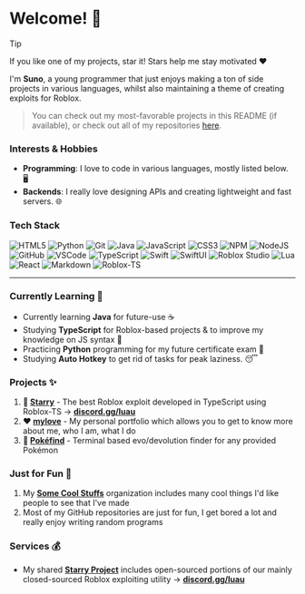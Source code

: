 # Welcome! 👋

> [!TIP]
> If you like one of my projects, star it! Stars help me stay motivated ❤️

I'm **Suno**, a young programmer that just enjoys making a ton of side projects in various languages, whilst also maintaining a theme of creating exploits for Roblox.
> You can check out my most-favorable projects in this README (if available), or check out all of my repositories [here](https://github.com/mr-suno?tab=repositories).

### Interests & Hobbies
* **Programming**:  I love to code in various languages, mostly listed below. 🖥️
* **Backends**: I really love designing APIs and creating lightweight and fast servers. 🌐

### Tech Stack

![HTML5](https://img.shields.io/badge/html5-%23E34F26.svg?style=for-the-badge&logo=html5&logoColor=white)
![Python](https://img.shields.io/badge/python-3670A0?style=for-the-badge&logo=python&logoColor=ffdd54)
![Git](https://img.shields.io/badge/git-%23F05033.svg?style=for-the-badge&logo=git&logoColor=white)
![Java](https://img.shields.io/badge/java-%23ED8B00.svg?style=for-the-badge&logo=openjdk&logoColor=white)
![JavaScript](https://img.shields.io/badge/javascript-%23323330.svg?style=for-the-badge&logo=javascript&logoColor=%23F7DF1E)
![CSS3](https://img.shields.io/badge/css3-%231572B6.svg?style=for-the-badge&logo=css3&logoColor=white)
![NPM](https://img.shields.io/badge/NPM-%23CB3837.svg?style=for-the-badge&logo=npm&logoColor=white)
![NodeJS](https://img.shields.io/badge/node.js-6DA55F?style=for-the-badge&logo=node.js&logoColor=white)
![GitHub](https://img.shields.io/badge/github-%23121011.svg?style=for-the-badge&logo=github&logoColor=white)
![VSCode](https://img.shields.io/badge/VSCode-007ACC?style=for-the-badge&logo=visual-studio-code&logoColor=white)
![TypeScript](https://img.shields.io/badge/typescript-%23007ACC.svg?style=for-the-badge&logo=typescript&logoColor=white)
![Swift](https://img.shields.io/badge/swift-FA7343?style=for-the-badge&logo=swift&logoColor=white)
![SwiftUI](https://img.shields.io/badge/swiftui-%230099FF.svg?style=for-the-badge&logo=swift&logoColor=white)
![Roblox Studio](https://img.shields.io/badge/roblox%20studio-%23F7DF1E.svg?style=for-the-badge&logo=roblox&logoColor=black)
![Lua](https://img.shields.io/badge/lua-%232C2D72.svg?style=for-the-badge&logo=lua&logoColor=white)
![React](https://img.shields.io/badge/react-%2361DAFB.svg?style=for-the-badge&logo=react&logoColor=black)
![Markdown](https://img.shields.io/badge/markdown-%23000000.svg?style=for-the-badge&logo=markdown&logoColor=white)
![Roblox-TS](https://img.shields.io/badge/roblox--ts-%23EF4B25.svg?style=for-the-badge&logo=roblox&logoColor=white)

--- 

### Currently Learning 📖
- Currently learning **Java** for future-use ☕
- Studying **TypeScript** for Roblox-based projects & to improve my knowledge on JS syntax 🌴
- Practicing **Python** programming for my future certificate exam 📝
- Studying **Auto Hotkey** to get rid of tasks for peak laziness. 😴

### Projects ✨
1. **🌟 [Starry](https://github.com/Starry-Proj)** - The best Roblox exploit developed in TypeScript using Roblox-TS → **[discord.gg/luau](https://discord.gg/luau)**
2. **❤️ [mylove](https://github.com/mr-suno/mylove)** - My personal portfolio which allows you to get to know more about me, who I am, what I do
3. **💨 [Pokéfind](https://github.com/Some-Cool-Stuffs/Pokefind)** - Terminal based evo/devolution finder for any provided Pokémon

### Just for Fun 💨
1. My **[Some Cool Stuffs](https://github.com/Some-Cool-Stuffs)** organization includes many cool things I'd like people to see that I've made
2. Most of my GitHub repositories are just for fun, I get bored a lot and really enjoy writing random programs

### Services 💰
- My shared **[Starry Project](https://github.com/Starry-Proj)** includes open-sourced portions of our mainly closed-sourced Roblox exploiting utility  → **[discord.gg/luau](https://discord.gg/luau)**
